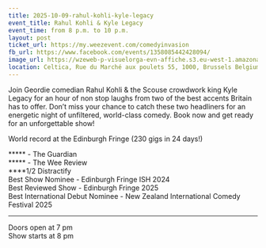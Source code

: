 ```yaml
---
title: 2025-10-09-rahul-kohli-kyle-legacy
event_title: Rahul Kohli & Kyle Legacy
event_time: from 8 p.m. to 10 p.m.
layout: post
ticket_url: https://my.weezevent.com/comedyinvasion
fb_url: https://www.facebook.com/events/1358085442428094/
image_url: https://wzeweb-p-visuelorga-evn-affiche.s3.eu-west-1.amazonaws.com/affiche_1378651.png
location: Celtica, Rue du Marché aux poulets 55, 1000, Brussels Belgium
---
```


Join Geordie comedian Rahul Kohli & the Scouse crowdwork king Kyle Legacy for an hour of non stop laughs from two of the best accents Britain has to offer.
Don’t miss your chance to catch these two headliners for an energetic night of unfiltered, world-class comedy. Book now and get ready for an unforgettable show!

World record at the Edinburgh Fringe (230 gigs in 24 days!)

***** - The Guardian  
***** - The Wee Review  
****1/2 Distractify  
Best Show Nominee - Edinburgh Fringe ISH 2024  
Best Reviewed Show - Edinburgh Fringe 2025  
Best International Debut Nominee - New Zealand International Comedy Festival 2025

<hr style="width:100%;" />

Doors open at 7 pm  
Show starts at 8 pm 
